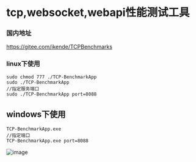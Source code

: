 # tcp,websocket,webapi性能测试工具

### 国内地址

https://gitee.com/ikende/TCPBenchmarks

### linux下使用
```
sudo chmod 777 ./TCP-BenchmarkApp
sudo ./TCP-BenchmarkApp
//指定服务端口
sudo ./TCP-BenchmarkApp port=8088
```
## windows下使用
```
TCP-BenchmarkApp.exe
//指定端口
TCP-BenchmarkApp.exe port=8088
```

![image](https://user-images.githubusercontent.com/2564178/101354916-d69e8c80-38d0-11eb-8ee3-dcb71bf2e4e5.png)


